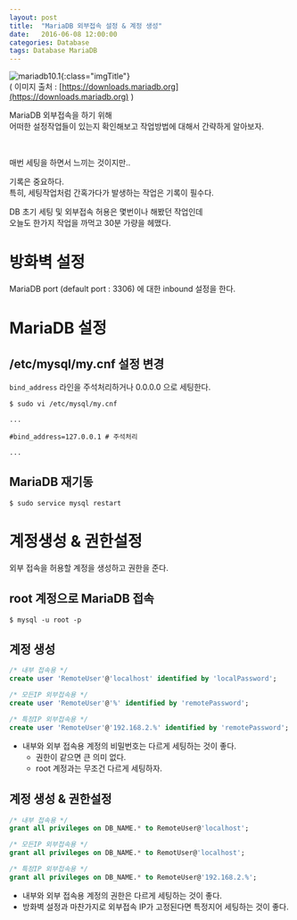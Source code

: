 ```yaml
---
layout: post
title:  "MariaDB 외부접속 설정 & 계정 생성"
date:   2016-06-08 12:00:00
categories: Database
tags: Database MariaDB
---
```


![mariadb10.1](https://downloads.mariadb.org/static/generated/images/v2/ice_logo-5dcea9e47b780ff52f75c3c3304d54827f56211e.png){:class="imgTitle"}  
( 이미지 출처 : [https://downloads.mariadb.org](https://downloads.mariadb.org) )  

MariaDB 외부접속을 하기 위해  
어떠한 설정작업들이 있는지 확인해보고 작업방법에 대해서 간략하게 알아보자.  

<!--more-->

<br>

매번 세팅을 하면서 느끼는 것이지만..  

기록은 중요하다.  
특히, 세팅작업처럼 간혹가다가 발생하는 작업은 기록이 필수다.  

DB 초기 세팅 및 외부접속 허용은 몇번이나 해봤던 작업인데  
오늘도 한가지 작업을 까먹고 30분 가량을 헤맸다.  

# 방화벽 설정

MariaDB port (default port : 3306) 에 대한 inbound 설정을 한다.  

# MariaDB 설정

## /etc/mysql/my.cnf 설정 변경

```bind_address``` 라인을 주석처리하거나 0.0.0.0 으로 세팅한다.  

~~~console
$ sudo vi /etc/mysql/my.cnf 

...

#bind_address=127.0.0.1 # 주석처리

...
~~~

## MariaDB 재기동

~~~console
$ sudo service mysql restart
~~~


# 계정생성 & 권한설정

외부 접속을 허용할 계정을 생성하고 권한을 준다.  

## root 계정으로 MariaDB 접속  

~~~console
$ mysql -u root -p
~~~

## 계정 생성 

~~~sql
/* 내부 접속용 */
create user 'RemoteUser'@'localhost' identified by 'localPassword';

/* 모든IP 외부접속용 */
create user 'RemoteUser'@'%' identified by 'remotePassword';

/* 특정IP 외부접속용 */
create user 'RemoteUser'@'192.168.2.%' identified by 'remotePassword';
~~~

  * 내부와 외부 접속용 계정의 비밀번호는 다르게 세팅하는 것이 좋다.  
    - 권한이 같으면 큰 의미 없다.  
    - root 계정과는 무조건 다르게 세팅하자.  

## 계정 생성 & 권한설정

~~~sql
/* 내부 접속용 */
grant all privileges on DB_NAME.* to RemoteUser@'localhost';

/* 모든IP 외부접속용 */
grant all privileges on DB_NAME.* to RemotUser@'localhost';

/* 특정IP 외부접속용 */
grant all privileges on DB_NAME.* to RemoteUser@'192.168.2.%';
~~~

  * 내부와 외부 접속용 계정의 권한은 다르게 세팅하는 것이 좋다.  
  * 방화벽 설정과 마찬가지로 외부접속 IP가 고정된다면 특정지어 세팅하는 것이 좋다.  

